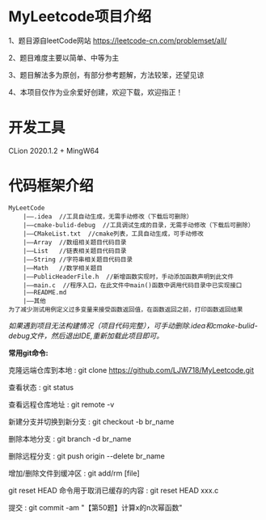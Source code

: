 # MyLeetcode项目介绍

1、题目源自leetCode网站 https://leetcode-cn.com/problemset/all/

2、题目难度主要以简单、中等为主

3、题目解法多为原创，有部分参考题解，方法较笨，还望见谅

4、本项目仅作为业余爱好创建，欢迎下载，欢迎指正！

# 开发工具
CLion 2020.1.2 + MingW64

# 代码框架介绍
```
MyLeetCode
    |——.idea  //工具自动生成，无需手动修改（下载后可删除）
    |——cmake-bulid-debug  //工具调试生成的目录，无需手动修改（下载后可删除）
    |——CMakeList.txt  //cmake列表，工具自动生成，可手动修改
    |——Array  //数组相关题目代码目录
    |——List   //链表相关题目代码目录
    |——String //字符串相关题目代码目录
    |——Math   //数学相关题目
    |——PublicHeaderFile.h  //新增函数实现时，手动添加函数声明到此文件
    |——main.c  //程序入口，在此文件中main()函数中调用代码目录中已实现接口
    |——README.md  
    |——其他
为了减少测试用例定义过多变量来接受函数返回值，在函数返回之前，打印函数返回结果
```

_如果遇到项目无法构建情况（项目代码完整），可手动删除.idea和cmake-bulid-debug文件，然后退出IDE,重新加载此项目即可。_

**常用git命令:**

克隆远端仓库到本地 : git clone https://github.com/LJW718/MyLeetcode.git

查看状态 : git status

查看远程仓库地址 : git remote -v

新建分支并切换到新分支 : git checkout -b br_name

删除本地分支 : git branch -d  br_name

删除远程分支 : git push origin --delete  br_name

增加/删除文件到缓冲区 : git add/rm  [file]

git reset HEAD 命令用于取消已缓存的内容 : git reset HEAD xxx.c

提交 : git commit -am "【第50题】计算x的n次幂函数"






